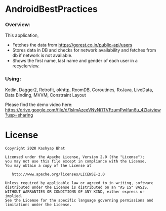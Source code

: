 # AndroidBestPractices

### Overview:
This application,
* Fetches the data from https://gorest.co.in/public-api/users 
* Stores data in DB and checks for network availability and fetches from db if network is not available.
* Shows the first name, last name and gender of each user in a recyclerview.

### Using:
Kotlin, Dagger2, Retrofit, okhttp, RoomDB, Coroutines, RxJava, LiveData, Data Binding, MVVM, Constraint Layout

Please find the demo video here: https://drive.google.com/file/d/1sImAzeeVNyNi1TVFzumPwIfan6u_4ZIa/view?usp=sharing

License
=======

    Copyright 2020 Kashyap Bhat

    Licensed under the Apache License, Version 2.0 (the "License");
    you may not use this file except in compliance with the License.
    You may obtain a copy of the License at

       http://www.apache.org/licenses/LICENSE-2.0

    Unless required by applicable law or agreed to in writing, software
    distributed under the License is distributed on an "AS IS" BASIS,
    WITHOUT WARRANTIES OR CONDITIONS OF ANY KIND, either express or implied.
    See the License for the specific language governing permissions and
    limitations under the License.
